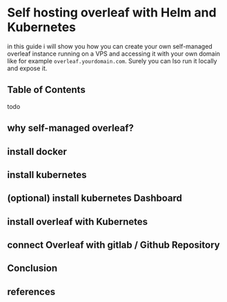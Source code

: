 # Self hosting overleaf with Helm and Kubernetes

in this guide i will show you how you can create your own self-managed overleaf instance running on a VPS and accessing it with your own domain like for example ``overleaf.yourdomain.com``. Surely you can lso run it locally and expose it.

## Table of Contents

todo

## why self-managed overleaf?

## install docker
## install kubernetes
## (optional) install kubernetes Dashboard

## install overleaf with Kubernetes



## connect Overleaf with gitlab / Github Repository

## Conclusion

## references
